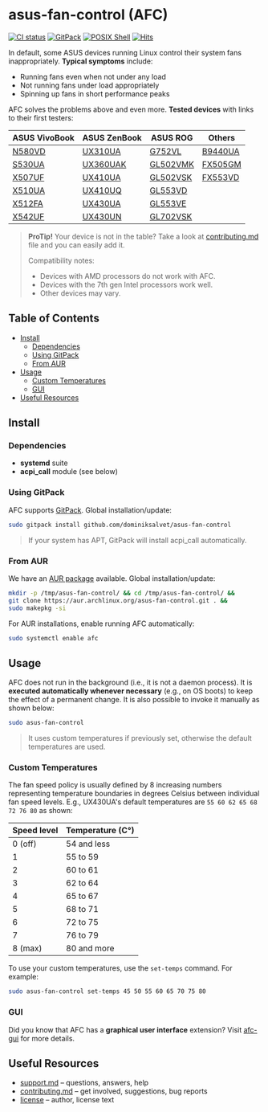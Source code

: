 # asus-fan-control (AFC)

[![CI status](https://github.com/dominiksalvet/asus-fan-control/workflows/CI/badge.svg)](https://github.com/dominiksalvet/asus-fan-control/actions)
[![GitPack](https://img.shields.io/badge/-GitPack-571997)](https://github.com/topics/gitpack)
[![POSIX Shell](https://img.shields.io/badge/POSIX-Shell-111111)](https://pubs.opengroup.org/onlinepubs/9699919799/utilities/V3_chap02.html)
[![Hits](https://hits.seeyoufarm.com/api/count/incr/badge.svg?url=https%3A%2F%2Fgithub.com%2Fdominiksalvet%2Fasus-fan-control&count_bg=%2379C83D&title_bg=%23555555&icon=&icon_color=%23E7E7E7&title=hits&edge_flat=false)](https://hits.seeyoufarm.com)

In default, some ASUS devices running Linux control their system fans inappropriately. **Typical symptoms** include:

* Running fans even when not under any load
* Not running fans under load appropriately
* Spinning up fans in short performance peaks

AFC solves the problems above and even more. **Tested devices** with links to their first testers:

| ASUS VivoBook | ASUS ZenBook  | ASUS ROG       | Others        |
|---------------|---------------|----------------|---------------|
| [N580VD][14]  | [UX310UA][18] | [G752VL][2]    | [B9440UA][1]  |
| [S530UA][13]  | [UX360UAK][6] | [GL502VMK][21] | [FX505GM][15] |
| [X507UF][17]  | [UX410UA][7]  | [GL502VSK][10] | [FX553VD][12] |
| [X510UA][4]   | [UX410UQ][9]  | [GL553VD][3]   |               |
| [X512FA][5]   | [UX430UA][8]  | [GL553VE][11]  |               |
| [X542UF][16]  | [UX430UN][20] | [GL702VSK][19] |               |

[1]: https://github.com/fzwoch
[2]: https://github.com/icegood
[3]: https://gitlab.com/infinito84
[4]: https://github.com/agura-lex
[5]: https://github.com/MartinMyr
[6]: https://github.com/afilipovich
[7]: https://github.com/fsanzdev
[8]: https://github.com/dominiksalvet
[9]: https://github.com/gobenavides
[10]: https://github.com/Mikarox
[11]: https://github.com/arruor
[12]: https://github.com/Greifent
[13]: https://github.com/nigelwarning
[14]: https://github.com/AntonisKl
[15]: https://github.com/Rakesh-rules
[16]: https://github.com/FadeMind
[17]: https://github.com/vaibhav-hexa
[18]: https://github.com/theamarin
[19]: https://github.com/bonezinger
[20]: https://github.com/klausenbusk
[21]: https://github.com/Errivincenz

> **ProTip!** Your device is not in the table? Take a look at [contributing.md](contributing.md) file and you can easily add it.
>
> Compatibility notes:
>
> * Devices with AMD processors do not work with AFC.
> * Devices with the 7th gen Intel processors work well.
> * Other devices may vary.

## Table of Contents

* [Install](#install)
  * [Dependencies](#dependencies)
  * [Using GitPack](#using-gitpack)
  * [From AUR](#from-aur)
* [Usage](#usage)
  * [Custom Temperatures](#custom-temperatures)
  * [GUI](#gui)
* [Useful Resources](#useful-resources)

## Install

### Dependencies

* **systemd** suite
* **acpi_call** module (see below)

### Using GitPack

AFC supports [GitPack](https://github.com/dominiksalvet/gitpack). Global installation/update:

```sh
sudo gitpack install github.com/dominiksalvet/asus-fan-control
```

> If your system has APT, GitPack will install acpi_call automatically.

### From AUR

We have an [AUR package](https://aur.archlinux.org/packages/asus-fan-control) available. Global installation/update:

```sh
mkdir -p /tmp/asus-fan-control/ && cd /tmp/asus-fan-control/ &&
git clone https://aur.archlinux.org/asus-fan-control.git . &&
sudo makepkg -si
```

For AUR installations, enable running AFC automatically:

```sh
sudo systemctl enable afc
```

## Usage

AFC does not run in the background (i.e., it is not a daemon process). It is **executed automatically whenever necessary** (e.g., on OS boots) to keep the effect of a permanent change. It is also possible to invoke it manually as shown below:

```sh
sudo asus-fan-control
```

> It uses custom temperatures if previously set, otherwise the default temperatures are used.

### Custom Temperatures

The fan speed policy is usually defined by 8 increasing numbers representing temperature boundaries in degrees Celsius between individual fan speed levels. E.g., UX430UA's default temperatures are `55 60 62 65 68 72 76 80` as shown:

| Speed level | Temperature (C°) |
|-------------|------------------|
| 0 (off)     | 54 and less      |
| 1           | 55 to 59         |
| 2           | 60 to 61         |
| 3           | 62 to 64         |
| 4           | 65 to 67         |
| 5           | 68 to 71         |
| 6           | 72 to 75         |
| 7           | 76 to 79         |
| 8 (max)     | 80 and more      |

To use your custom temperatures, use the `set-temps` command. For example:

```sh
sudo asus-fan-control set-temps 45 50 55 60 65 70 75 80
```

### GUI

Did you know that AFC has a **graphical user interface** extension? Visit [afc-gui](https://github.com/Greifent/afc-gui) for more details.

## Useful Resources

* [support.md](support.md) – questions, answers, help
* [contributing.md](contributing.md) – get involved, suggestions, bug reports
* [license](license) – author, license text
